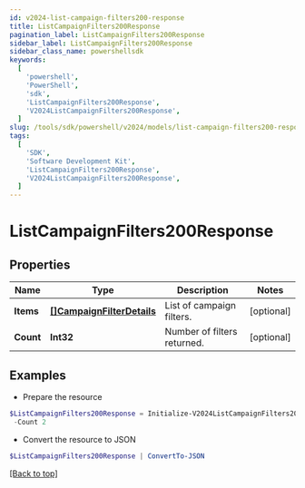 ```yaml
---
id: v2024-list-campaign-filters200-response
title: ListCampaignFilters200Response
pagination_label: ListCampaignFilters200Response
sidebar_label: ListCampaignFilters200Response
sidebar_class_name: powershellsdk
keywords:
  [
    'powershell',
    'PowerShell',
    'sdk',
    'ListCampaignFilters200Response',
    'V2024ListCampaignFilters200Response',
  ]
slug: /tools/sdk/powershell/v2024/models/list-campaign-filters200-response
tags:
  [
    'SDK',
    'Software Development Kit',
    'ListCampaignFilters200Response',
    'V2024ListCampaignFilters200Response',
  ]
---
```


# ListCampaignFilters200Response

## Properties

| Name | Type | Description | Notes |
| --- | --- | --- | --- |
| **Items** | [**[]CampaignFilterDetails**](campaign-filter-details) | List of campaign filters. | [optional] |
| **Count** | **Int32** | Number of filters returned. | [optional] |

## Examples

- Prepare the resource

```powershell
$ListCampaignFilters200Response = Initialize-V2024ListCampaignFilters200Response  -Items null `
 -Count 2
```

- Convert the resource to JSON

```powershell
$ListCampaignFilters200Response | ConvertTo-JSON
```

[[Back to top]](#)
